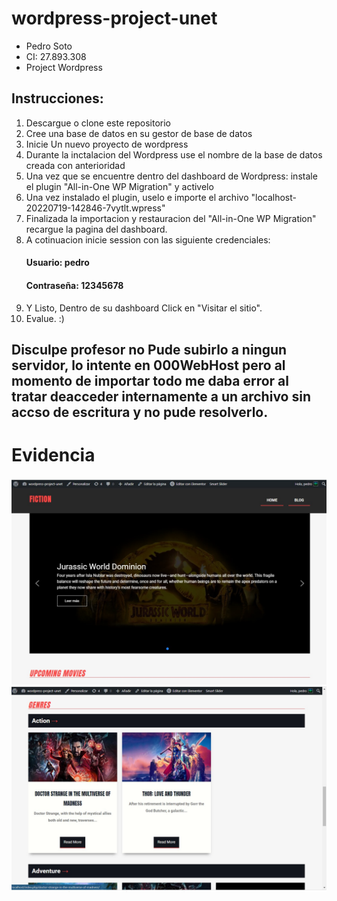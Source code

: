 
# wordpress-project-unet

- Pedro Soto
- CI: 27.893.308
- Project Wordpress

## Instrucciones:

1. Descargue o clone este repositorio
2. Cree una base de datos en su gestor de base de datos
3. Inicie Un nuevo proyecto de wordpress
4. Durante la inctalacion del Wordpress use el nombre de la base de datos creada con anterioridad
5. Una vez que se encuentre dentro del dashboard de Wordpress: instale el plugin "All-in-One WP Migration" y activelo
6. Una vez instalado el plugin, uselo e importe el archivo "localhost-20220719-142846-7vytlt.wpress"
7. Finalizada la importacion y restauracion del "All-in-One WP Migration" recargue la pagina del dashboard.
8. A cotinuacion inicie session con las siguiente credenciales:
    #### Usuario: pedro
    #### Contraseña: 12345678
9. Y Listo, Dentro de su dashboard Click en "Visitar el sitio".
10. Evalue. :)

## Disculpe profesor no Pude subirlo a ningun servidor, lo intente en 000WebHost pero al momento de importar todo me daba error al tratar deacceder internamente a un archivo sin accso de escritura y no pude resolverlo.

# Evidencia

![Home 1](1.jpg)
![Home 2](2.jpg)

